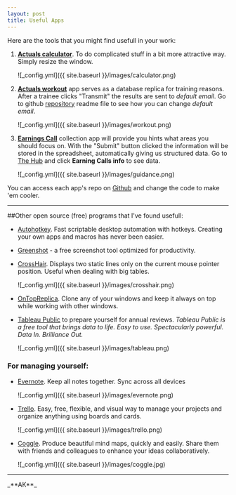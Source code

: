 ```yaml
---
layout: post
title: Useful Apps
---
```


Here are the tools that you might find usefull in your work:

1. **[Actuals calculator](http://estimates.github.io/calculator/)**. To do complicated stuff in a bit more attractive way. Simply resize the window.
  
    ![_config.yml]({{ site.baseurl }}/images/calculator.png)

2. **[Actuals workout](http://estimates.github.io/workout/)** app serves as a database replica for training reasons. After a trainee clicks "Transmit" the results are sent to _default email_. Go to github [repository](https://github.com/Estimates/workout) readme file to see how you can change _default email_.
  
    ![_config.yml]({{ site.baseurl }}/images/workout.png)

3. **[Earnings Call](http://estimates.github.io/guidance/)** collection app will provide you hints what areas you should focus on. With the "Submit" button clicked the information will be stored in the spreadsheet, automatically giving us structured data.
Go to [The Hub](https://thehub.thomsonreuters.com/groups/ica-estimates-gdynia) and click **Earning Calls info** to see data.
  
    ![_config.yml]({{ site.baseurl }}/images/guidance.png)


You can access each app's repo on [Github](https://github.com/Estimates) and change the code to make 'em cooler.

<hr>

##Other open source (free) programs that I've found usefull:

* [Autohotkey](http://www.autohotkey.com/). Fast scriptable desktop automation with hotkeys. Creating your own apps and macros has never been easier.

* [Greenshot](http://getgreenshot.org/) - a free screenshot tool optimized for productivity.

* [CrossHair](http://crosshair.software.informer.com/). Displays two static lines only on the current mouse pointer position. Useful when dealing with big tables.
  
    ![_config.yml]({{ site.baseurl }}/images/crosshair.png)

* [OnTopReplica](https://ontopreplica.codeplex.com/). Clone any of your windows and keep it always on top while working with other windows.

* [Tableau Public](http://www.tableausoftware.com/public/) to prepare yourself for annual reviews. _Tableau Public is a free tool that brings data to life. Easy to use. Spectacularly powerful. Data In. Brilliance Out._
  
    ![_config.yml]({{ site.baseurl }}/images/tableau.png)



### **For managing yourself:**

* [Evernote](https://www.evernote.com/). Keep all notes together. Sync across all devices
  
    ![_config.yml]({{ site.baseurl }}/images/evernote.png)

* [Trello](https://trello.com/). Easy, free, flexible, and visual way to manage your projects and organize anything using boards and cards.
  
    ![_config.yml]({{ site.baseurl }}/images/trello.png)

* [Coggle](https://coggle.it/). Produce beautiful mind maps, quickly and easily. Share them with friends and colleagues to enhance your ideas collaboratively. 
  
    ![_config.yml]({{ site.baseurl }}/images/coggle.jpg)

<hr>
_**AK**_